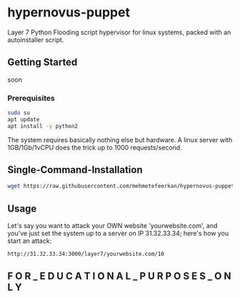 # hypernovus-puppet
Layer 7 Python Flooding script hypervisor for linux systems, packed with an autoinstaller script.

## Getting Started

soon

### Prerequisites

```sh
sudo su
apt update
apt install -y python2
```

The system requires basically nothing else but hardware. A linux server with 1GB/1Gb/1vCPU does the trick up to 1000 requests/second.



<!-- USAGE EXAMPLES -->

## Single-Command-Installation
   ```sh
   wget https://raw.githubusercontent.com/mehmetefeerkan/hypernovus-puppet/main/initl7.sh; chmod +x initl7.sh; ./initl7.sh
   ```
## Usage

  Let's say you want to attack your OWN website 'yourwebsite.com', and you've just set the system up to a server on IP 31.32.33.34; here's how you start an attack:
  ```
  http://31.32.33.34:3000/layer7/yourwebsite.com/10
  ```

## F O R _ E D U C A T I O N A L _ P U R P O S E S _ O N L Y 
